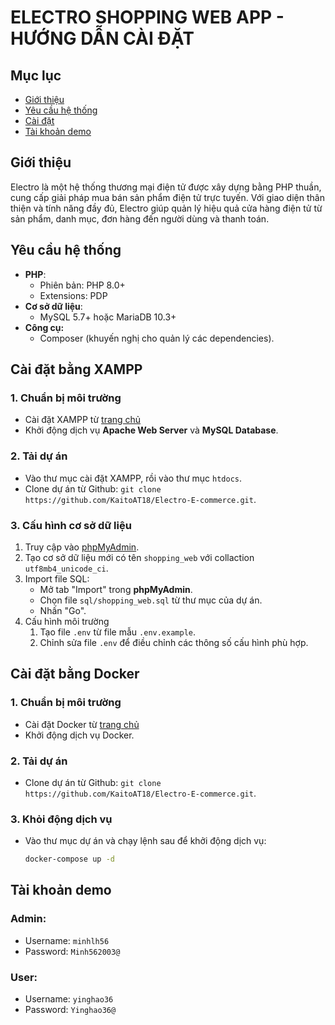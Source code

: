 # ELECTRO SHOPPING WEB APP - HƯỚNG DẪN CÀI ĐẶT

## Mục lục

-   [Giới thiệu](#giới-thiệu)
-   [Yêu cầu hệ thống](#yêu-cầu-hệ-thống)
-   [Cài đặt](#cài-đặt)
-   [Tài khoản demo](#tài-khoản-demo)

## Giới thiệu

Electro là một hệ thống thương mại điện tử được xây dựng bằng PHP thuần, cung cấp giải pháp mua bán sản phẩm điện tử trực tuyến. Với giao diện thân thiện và tính năng đầy đủ, Electro giúp quản lý hiệu quả cửa hàng điện tử từ sản phẩm, danh mục, đơn hàng đến người dùng và thanh toán.

## Yêu cầu hệ thống

-   **PHP**:
    -   Phiên bản: PHP 8.0+
    -   Extensions: PDP
-   **Cơ sở dữ liệu**:
    -   MySQL 5.7+ hoặc MariaDB 10.3+
-   **Công cụ:**
    -   Composer (khuyến nghị cho quản lý các dependencies).

## Cài đặt bằng XAMPP

### 1. Chuẩn bị môi trường

-   Cài đặt XAMPP từ [trang chủ](https://www.apachefriends.org/download.html)
-   Khởi động dịch vụ **Apache Web Server** và **MySQL Database**.

### 2. Tải dự án

-   Vào thư mục cài đặt XAMPP, rồi vào thư mục `htdocs`.
-   Clone dự án từ Github: `git clone https://github.com/KaitoAT18/Electro-E-commerce.git`.

### 3. Cấu hình cơ sở dữ liệu

1. Truy cập vào [phpMyAdmin](http://localhost/phpmyadmin).
2. Tạo cơ sở dữ liệu mới có tên `shopping_web` với collaction `utf8mb4_unicode_ci`.
3. Import file SQL:
    - Mở tab "Import" trong **phpMyAdmin**.
    - Chọn file `sql/shopping_web.sql` từ thư mục của dự án.
    - Nhấn "Go".
4. Cấu hình môi trường
    1. Tạo file `.env` từ file mẫu `.env.example`.
    2. Chỉnh sửa file `.env` để điều chỉnh các thông số cấu hình phù hợp.

## Cài đặt bằng Docker

### 1. Chuẩn bị môi trường

-   Cài đặt Docker từ [trang chủ](https://www.docker.com/get-started)
-   Khởi động dịch vụ Docker.

### 2. Tải dự án

-   Clone dự án từ Github: `git clone https://github.com/KaitoAT18/Electro-E-commerce.git`.

### 3. Khỏi động dịch vụ

-   Vào thư mục dự án và chạy lệnh sau để khởi động dịch vụ:
    ```bash
    docker-compose up -d
    ```

## Tài khoản demo

### Admin:

-   Username: `minhlh56`
-   Password: `Minh562003@`

### User:

-   Username: `yinghao36`
-   Password: `Yinghao36@`
